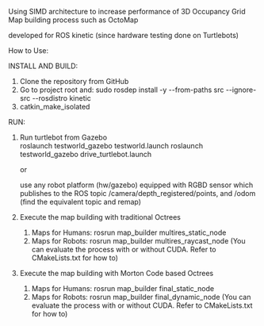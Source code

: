 Using SIMD architecture to increase performance of 3D Occupancy Grid Map building process such as OctoMap

developed for ROS kinetic (since hardware testing done on Turtlebots)

How to Use: 

INSTALL AND BUILD:  
1. Clone the repository from GitHub
2. Go to project root and: 
    sudo rosdep install -y --from-paths src --ignore-src --rosdistro kinetic 
3. catkin_make_isolated

RUN:
1. Run turtlebot from Gazebo  
    roslaunch testworld_gazebo testworld.launch 
    roslaunch testworld_gazebo drive_turtlebot.launch 

    or 

    use any robot platform (hw/gazebo) equipped with RGBD sensor which publishes to the ROS topic /camera/depth_registered/points, and /odom  
    (find the equivalent topic and remap)

2. Execute the map building with traditional Octrees 
    1. Maps for Humans: 
        rosrun map_builder multires_static_node
    2. Maps for Robots: 
        rosrun map_builder multires_raycast_node
    (You can evaluate the process with or without CUDA. Refer to CMakeLists.txt for how to)

3. Execute the map building with Morton Code based Octrees
    1. Maps for Humans: 
        rosrun map_builder final_static_node
    2. Maps for Robots: 
        rosrun map_builder final_dynamic_node
    (You can evaluate the process with or without CUDA. Refer to CMakeLists.txt for how to)



